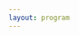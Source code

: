```yaml
---
layout: program
---
```

<!-- The main categories (or tracks) of the different talks as well as their coloring can be adapted in the `_config.yml` file under `conference.talks.main_categories`. See also the [Talk Settings](https://github.com/DigitaleGesellschaft/jekyll-theme-conference/#talk-settings-main-categories) section of the theme's README file. -->

<!-- All times are in Oslo winter time (UTC+01:00). -->
<!-- <script type="text/javascript"> -->
<!-- <\!-- -->
<!-- var a_p = ""; -->
<!-- var d = new Date(); -->
<!-- var curr_min = d.getMinutes(); -->
<!-- var curr_oslohour = d.getUTCHours() + 1; -->
<!-- if (curr_oslohour > 23) curr_oslohour = curr_oslohour - 24; -->
<!-- document.write("The current local time in Oslo is " + String(curr_oslohour).padStart(2, '0') + ":" + String(curr_min).padStart(2, '0') + "."); -->
<!-- //-\-> -->
<!-- </script> -->
